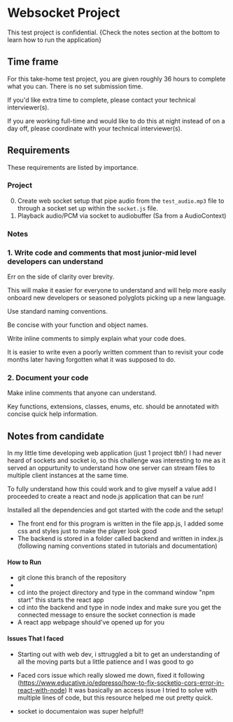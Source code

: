 #  Websocket Project

This test project is confidential. {Check the notes section at the bottom to learn how to run the application}

## Time frame

For this take-home test project, you are given roughly 36 hours to complete what you can. There is no set submission time. 

If you'd like extra time to complete, please contact your technical interviewer(s).

If you are working full-time and would like to do this at night instead of on a day off, please coordinate with your technical interviewer(s).

## Requirements

These requirements are listed by importance.

### Project
0. Create web socket setup that pipe audio from the `test_audio.mp3` file to through a socket set up within the `socket.js` file. 
1. Playback audio/PCM via socket to audiobuffer (Sa from a AudioContext) 


### Notes

### 1. Write code and comments that most junior-mid level developers can understand

Err on the side of clarity over brevity. 

This will make it easier for everyone to understand and will help more easily onboard new developers or seasoned polyglots picking up a new language.

Use standard naming conventions.

Be concise with your function and object names. 

Write inline comments to simply explain what your code does. 

It is easier to write even a poorly written comment than to revisit your code months later having forgotten what it was supposed to do. 

### 2. Document your code

Make inline comments that anyone can understand.

Key functions, extensions, classes, enums, etc. should be annotated with concise quick help information. 


## Notes from candidate
In my little time developing web application (just 1 project tbh!) I had never heard of sockets and socket io, so this challenge was interesting to me as it served an oppurtunity to understand how one server can stream files to multiple client instances at the same time. 

To fully understand how this could work and to give myself a value add I proceeded to create a react and node.js application that can be run!

Installed all the dependencies and got started with the code and the setup!

- The front end for this program is written in the file app.js, I added some css and styles just to make the player look good
- The backend is stored in a folder called backend and written in index.js (following naming conventions stated in tutorials and documentation)


#### How to Run
- git clone this branch of the repository
- 
- cd into the project directory and type in the command window "npm start" this starts the react app
- cd into the backend and type in node index and make sure you get the connected message to ensure the socket connection is made
- A react app webpage should've opened up for you

#### Issues That I faced
- Starting out with web dev, i sttruggled a bit to get an understanding of all the moving parts but a little patience and I was good to go

- Faced cors issue which really slowed me down, fixed it following (https://www.educative.io/edpresso/how-to-fix-socketio-cors-error-in-react-with-node) It was basically an access issue I tried to solve with multiple lines of code, but this resource helped me out pretty quick.
- socket io documentaion was super helpful!!

